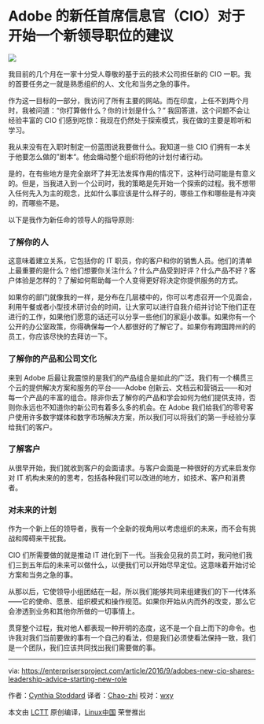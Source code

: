 Adobe 的新任首席信息官（CIO）对于开始一个新领导职位的建议
====

![](https://enterprisersproject.com/sites/default/files/styles/620x350/public/images/CIO_Leadership_3.png?itok=QWUGMw-V)

我目前的几个月在一家十分受人尊敬的基于云的技术公司担任新的 CIO 一职。我的首要任务之一就是熟悉组织的人、文化和当务之急的事件。

作为这一目标的一部分，我访问了所有主要的网站。而在印度，上任不到两个月时，我被问道：“你打算做什么？你的计划是什么？” 我回答道，这个问题不会让经验丰富的 CIO 们感到吃惊：我现在仍然处于探索模式，我在做的主要是聆听和学习。

我从来没有在入职时制定一份蓝图说我要做什么。我知道一些 CIO 们拥有一本关于他要怎么做的”剧本“。他会煽动整个组织将他的计划付诸行动。

是的，在有些地方是完全崩坏了并无法发挥作用的情况下，这种行动可能是有意义的。但是，当我进入到一个公司时，我的策略是先开始一个探索的过程。我不想带入任何先入为主的观念，比如什么事应该是什么样子的，哪些工作和哪些是有冲突的，而哪些不是。

以下是我作为新任命的领导人的指导原则:

### 了解你的人

这意味着建立关系，它包括你的 IT 职员，你的客户和你的销售人员。他们的清单上最重要的是什么？他们想要你关注什么？什么产品受到好评？什么产品不好？客户体验是怎样的？了解如何帮助每一个人变得更好将决定你提供服务的方式。

如果你的部门就像我的一样，是分布在几层楼中的，你可以考虑召开一个见面会，利用午餐或者小型技术研讨会的时间，让大家可以进行自我介绍并讨论下他们正在进行的工作，如果他们愿意的话还可以分享一些他们的家庭小故事。如果你有一个公开的办公室政策，你得确保每一个人都很好的了解它了。如果你有跨国跨州的的员工，你应该尽快的去拜访一下。

### 了解你的产品和公司文化

来到 Adobe 后最让我震惊的是我们的产品组合是如此的广泛。我们有一个横贯三个云的提供解决方案和服务的平台——Adobe 创新云、文档云和营销云——和对每一个产品的丰富的组合。除非你去了解你的产品和学会如何为他们提供支持，否则你永远也不知道你的新公司有着多么多的机会。在 Adobe 我们给我们的零号客户使用许多数字媒体和数字市场解决方案，所以我们可以将我们的第一手经验分享给我们的客户。

### 了解客户

从很早开始，我们就收到客户的会面请求。与客户会面是一种很好的方式来启发你对 IT 机构未来的的思考，包括各种我们可以改进的地方，如技术、客户和消费者。

### 对未来的计划

作为一个新上任的领导者，我有一个全新的视角用以考虑组织的未来，而不会有挑战和障碍来干扰我。

CIO 们所需要做的就是推动 IT 进化到下一代。当我会见我的员工时，我问他们我们三到五年后的未来可以做什么，以便我们可以开始尽早定位。这意味着开始讨论方案和当务之急的事。

从那以后，它使领导小组团结在一起，所以我们能够共同来组建我们的下一代体系——它的使命、愿景、组织模式和操作规范。如果你开始从内而外的改变，那么它会渗透到业务和其他你所做的一切事情上。

贯穿整个过程，我对他人都表现一种开明的态度，这不是一个自上而下的命令。也许我对我们当前要做的事有一个自己的看法，但是我们必须使看法保持一致，我们是一个团队，我们应该共同找出我们需要做的事。

--------------------------------------------------------------------------------

via: https://enterprisersproject.com/article/2016/9/adobes-new-cio-shares-leadership-advice-starting-new-role   

作者：[Cynthia Stoddard][a]
译者：[Chao-zhi](https://github.com/Chao-zhi)
校对：[wxy](https://github.com/wxy)

本文由 [LCTT](https://github.com/LCTT/TranslateProject) 原创编译，[Linux中国](https://linux.cn/) 荣誉推出

[a]: https://enterprisersproject.com/user/cynthia-stoddard
